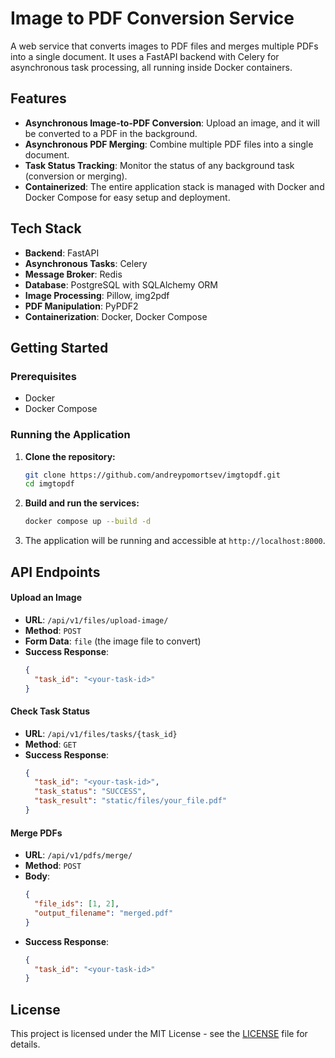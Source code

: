 # Image to PDF Conversion Service

A web service that converts images to PDF files and merges multiple PDFs into a single document. It uses a FastAPI backend with Celery for asynchronous task processing, all running inside Docker containers.

## Features

- **Asynchronous Image-to-PDF Conversion**: Upload an image, and it will be converted to a PDF in the background.
- **Asynchronous PDF Merging**: Combine multiple PDF files into a single document.
- **Task Status Tracking**: Monitor the status of any background task (conversion or merging).
- **Containerized**: The entire application stack is managed with Docker and Docker Compose for easy setup and deployment.

## Tech Stack

- **Backend**: FastAPI
- **Asynchronous Tasks**: Celery
- **Message Broker**: Redis
- **Database**: PostgreSQL with SQLAlchemy ORM
- **Image Processing**: Pillow, img2pdf
- **PDF Manipulation**: PyPDF2
- **Containerization**: Docker, Docker Compose

## Getting Started

### Prerequisites

- Docker
- Docker Compose

### Running the Application

1.  **Clone the repository:**
    ```bash
    git clone https://github.com/andreypomortsev/imgtopdf.git
    cd imgtopdf
    ```

2.  **Build and run the services:**
    ```bash
    docker compose up --build -d
    ```

3.  The application will be running and accessible at `http://localhost:8000`.

## API Endpoints

#### Upload an Image

- **URL**: `/api/v1/files/upload-image/`
- **Method**: `POST`
- **Form Data**: `file` (the image file to convert)
- **Success Response**:
  ```json
  {
    "task_id": "<your-task-id>"
  }
  ```

#### Check Task Status

- **URL**: `/api/v1/files/tasks/{task_id}`
- **Method**: `GET`
- **Success Response**:
  ```json
  {
    "task_id": "<your-task-id>",
    "task_status": "SUCCESS",
    "task_result": "static/files/your_file.pdf"
  }
  ```

#### Merge PDFs

- **URL**: `/api/v1/pdfs/merge/`
- **Method**: `POST`
- **Body**:
  ```json
  {
    "file_ids": [1, 2],
    "output_filename": "merged.pdf"
  }
  ```
- **Success Response**:
  ```json
  {
    "task_id": "<your-task-id>"
  }
  ```

## License

This project is licensed under the MIT License - see the [LICENSE](LICENSE) file for details.
